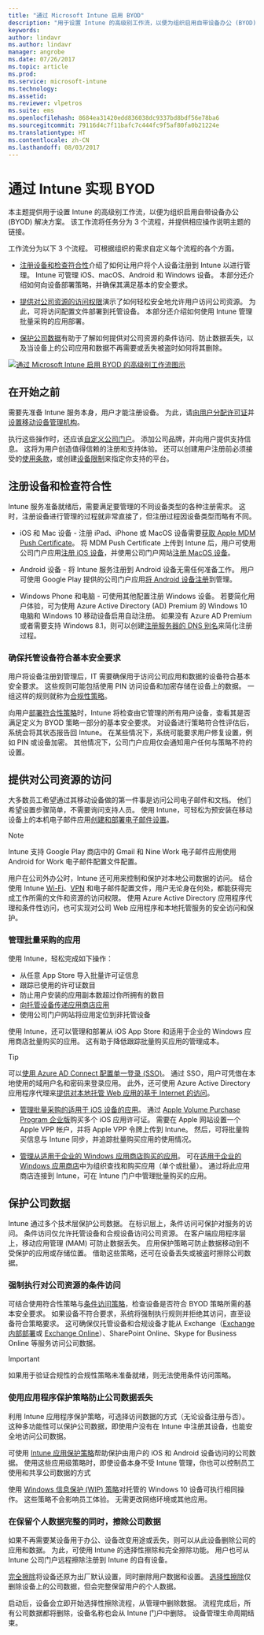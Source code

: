 ```yaml
---
title: "通过 Microsoft Intune 启用 BYOD"
description: "用于设置 Intune 的高级别工作流，以便为组织启用自带设备办公 (BYOD) 解决方案。"
keywords: 
author: lindavr
ms.author: lindavr
manager: angrobe
ms.date: 07/26/2017
ms.topic: article
ms.prod: 
ms.service: microsoft-intune
ms.technology: 
ms.assetid: 
ms.reviewer: vlpetros
ms.suite: ems
ms.openlocfilehash: 8684ea31420edd836038dc9337bd8bdf56e78ba6
ms.sourcegitcommit: 79116d4c7f11bafc7c444fc9f5af80fa0b21224e
ms.translationtype: HT
ms.contentlocale: zh-CN
ms.lasthandoff: 08/03/2017
---
```

# <a name="enable-byod-with-intune"></a>通过 Intune 实现 BYOD

本主题提供用于设置 Intune 的高级别工作流，以便为组织启用自带设备办公 (BYOD) 解决方案。 该工作流将任务分为 3 个流程，并提供相应操作说明主题的链接。

工作流分为以下 3 个流程。 可根据组织的需求自定义每个流程的各个方面。

-   [注册设备和检查符合性](#enroll-devices-and-check-for-compliance)介绍了如何让用户将个人设备注册到 Intune 以进行管理。 Intune 可管理 iOS、macOS、Android 和 Windows 设备。 本部分还介绍如何向设备部署策略，并确保其满足基本的安全要求。

- [提供对公司资源的访问权限](#provide-access-to-company-resources)演示了如何轻松安全地允许用户访问公司资源。 为此，可将访问配置文件部署到托管设备。 本部分还介绍如何使用 Intune 管理批量采购的应用部署。

-   [保护公司数据](#protect-company-data)有助于了解如何提供对公司资源的条件访问、防止数据丢失，以及当设备上的公司应用和数据不再需要或丢失被盗时如何将其删除。

[![通过 Microsoft Intune 启用 BYOD 的高级别工作流图示](./media/workflow-diagram-for-byod.png)](./media/workflow-diagram-for-byod.png)

<!--- > <sup>You can download this infographic at https://gallery.technet.microsoft.com/Infographic-Management-3644ae41.</sup> --->

## <a name="before-you-begin"></a>在开始之前
需要先准备 Intune 服务本身，用户才能注册设备。 为此，请[向用户分配许可证](licenses-assign.md)并[设置移动设备管理机构](mdm-authority-set.md)。

执行这些操作时，还应该[自定义公司门户](company-portal-customize.md)。 添加公司品牌，并向用户提供支持信息。 这将为用户创造值得信赖的注册和支持体验。 还可以创建用户注册前必须接受的[使用条款](terms-and-conditions-create.md)，或创建[设备限制](enrollment-restrictions-set.md)来指定你支持的平台。

## <a name="enroll-devices-and-check-for-compliance"></a>注册设备和检查符合性

Intune 服务准备就绪后，需要满足要管理的不同设备类型的各种注册需求。 这时，注册设备进行管理的过程就非常直接了，但注册过程因设备类型而略有不同。

-   iOS 和 Mac 设备 - 注册 iPad、iPhone 或 MacOS 设备需要[获取 Apple MDM Push Certificate](apple-mdm-push-certificate-get.md)。 将 MDM Push Certificate 上传到 Intune 后，用户可使用公司门户应用[注册 iOS 设备](/intune-user-help/enroll-your-device-in-intune-ios)，并使用公司门户网站[注册 MacOS 设备](/intune-user-help/enroll-your-device-in-intune-macos)。

-   Android 设备 - 将 Intune 服务注册到 Android 设备无需任何准备工作。 用户可使用 Google Play 提供的公司门户应用[将 Android 设备注册](/intune-user-help/enroll-your-device-in-intune-android)到管理。

-   Windows Phone 和电脑 - 可使用其他配置注册 Windows 设备。 若要简化用户体验，可为使用 Azure Active Directory (AD) Premium 的 Windows 10 电脑和 Windows 10 移动设备启用自动注册。 如果没有 Azure AD Premium 或者需要支持 Windows 8.1，则可以创建[注册服务器的 DNS 别名](windows-enroll.md#enable-windows-enrollment-without-azure-ad-premium)来简化注册过程。


### <a name="make-sure-that-managed-devices-meet-basic-security-requirements"></a>确保托管设备符合基本安全要求

用户将设备注册到管理后，IT 需要确保用于访问公司应用和数据的设备符合基本安全要求。 这些规则可能包括使用 PIN 访问设备和加密存储在设备上的数据。 一组这样的规则就称为[合规性策略](device-compliance.md)。

向用户[部署符合性策略](device-compliance-get-started.md)时，Intune 将检查由它管理的所有用户设备，查看其是否满足定义为 BYOD 策略一部分的基本安全要求。 对设备进行策略符合性评估后，系统会将其状态报告回 Intune。 在某些情况下，系统可能要求用户修复设置，例如 PIN 或设备加密。 其他情况下，公司门户应用仅会通知用户任何与策略不符的设置。

## <a name="provide-access-to-company-resources"></a>提供对公司资源的访问

大多数员工希望通过其移动设备做的第一件事是访问公司电子邮件和文档。 他们希望设置步骤简单，不需要询问支持人员。 使用 Intune，可轻松为预安装在移动设备上的本机电子邮件应用[创建和部署电子邮件设置](email-settings-configure.md)。


> [!NOTE]
> Intune 支持 Google Play 商店中的 Gmail 和 Nine Work 电子邮件应用使用 Android for Work 电子邮件配置文件配置。

用户在公司外办公时，Intune 还可用来控制和保护对本地公司数据的访问。 结合使用 Intune [Wi-Fi](wi-fi-settings-configure.md)、[VPN](vpn-settings-configure.md) 和电子邮件配置文件，用户无论身在何处，都能获得完成工作所需的文件和资源的访问权限。 使用 Azure Active Directory 应用程序代理和条件性访问，也可实现对公司 Web 应用程序和本地托管服务的安全访问和保护。

### <a name="manage-volume-purchased-apps"></a>管理批量采购的应用
使用 Intune，轻松完成如下操作：
* 从任意 App Store 导入批量许可证信息
* 跟踪已使用的许可证数目
* 防止用户安装的应用副本数超过你所拥有的数目
* [向托管设备传递应用商店应用](apps-deploy.md)
* 使用公司门户网站将应用定位到非托管设备

使用 Intune，还可以管理和部署从 iOS App Store 和适用于企业的 Windows 应用商店批量购买的应用。 这有助于降低跟踪批量购买应用的管理成本。

> [!TIP]
> 可以[使用 Azure AD Connect 配置单一登录 (SSO)](https://docs.microsoft.com/azure/active-directory/connect/active-directory-aadconnect)。 通过 SSO，用户可凭借在本地使用的域用户名和密码来登录应用。 此外，还可使用 Azure Active Directory 应用程序代理来[提供对本地托管 Web 应用的基于 Internet 的访问](https://docs.microsoft.com/azure/active-directory/active-directory-application-proxy-get-started)。

-   [管理批量采购的适用于 iOS 设备的应用](vpp-apps-ios.md)。 通过 [Apple Volume Purchase Program 企业版](http://www.apple.com/business/vpp/)购买多个 iOS 应用许可证。 需要在 Apple 网站设置一个 Apple VPP 帐户，并将 Apple VPP 令牌上传到 Intune。 然后，可将批量购买信息与 Intune 同步，并追踪批量购买应用的使用情况。

-   [管理从适用于企业的 Windows 应用商店购买的应用](windows-store-for-business.md)。 可在[适用于企业的 Windows 应用商店](https://www.microsoft.com/business-store)中为组织查找和购买应用（单个或批量）。 通过将此应用商店连接到 Intune，可在 Intune 门户中管理批量购买的应用。

## <a name="protect-company-data"></a>保护公司数据

Intune 通过多个技术层保护公司数据。 在标识层上，条件访问可保护对服务的访问。 条件访问仅允许托管设备和合规设备访问公司资源。 在客户端应用程序层上，移动应用管理 (MAM) 可防止数据丢失。  应用保护策略可防止数据移动到不受保护的应用或存储位置。 借助这些策略，还可在设备丢失或被盗时擦除公司数据。

### <a name="enforce-conditional-access-to-company-resources"></a>强制执行对公司资源的条件访问

可结合使用符合性策略与[条件访问策略](device-compliance.md)，检查设备是否符合 BYOD 策略所需的基本安全要求。 如果设备不符合要求，系统将强制执行规则并拒绝其访问，直至设备符合策略要求。 这可确保仅托管设备和合规设备才能从 Exchange（[Exchange 内部部署](exchange-connector-install.md)或 [Exchange Online](conditional-access-exchange-create.md)）、SharePoint Online、Skype for Business Online 等服务访问公司数据。
<!---first link was (https://docs.microsoft.com/intune/deploy-use/restrict-access-to-email-and-o365-services-with-microsoft-intune)
third link was (https://docs.microsoft.com/intune/deploy-use/restrict-access-to-exchange-online-with-microsoft-intune). check with Andre--->

> [!IMPORTANT]
> 如果用于验证合规性的合规性策略未准备就绪，则无法使用条件访问策略。

### <a name="prevent-data-loss-of-company-data-with-application-protection-policies"></a>使用应用程序保护策略防止公司数据丢失

利用 Intune 应用程序保护策略，可选择访问数据的方式（无论设备注册与否）。 这种多功能性可以保护公司数据，即使用户没有在 Intune 中注册其设备，也能安全地访问公司数据。

可使用 [Intune 应用保护策略](app-protection-policies.md)帮助保护由用户的 iOS 和 Android 设备访问的公司数据。 使用这些应用级策略时，即使设备本身不受 Intune 管理，你也可以控制员工使用和共享公司数据的方式

使用 [Windows 信息保护 (WIP) 策略](app-protection-policies-configure-windows-10.md)对托管的 Windows 10 设备可执行相同操作。 这些策略不会影响员工体验。 无需更改网络环境或其他应用。

### <a name="wipe-company-data-while-leaving-personal-data-intact"></a>在保留个人数据完整的同时，擦除公司数据

如果不再需要某设备用于办公、设备改变用途或丢失，则可以从此设备删除公司的应用和数据。 为此，可使用 Intune 的选择性擦除和完全擦除功能。 用户也可从 Intune 公司门户远程擦除注册到 Intune 的自有设备。

[完全擦除](devices-wipe.md)将设备还原为出厂默认设置，同时删除用户数据和设置。 [选择性擦除](devices-wipe.md#selective-wipe)仅删除设备上的公司数据，但会完整保留用户的个人数据。

启动后，设备会立即开始选择性擦除流程，从管理中删除数据。 流程完成后，所有公司数据都将删除，设备名称也会从 Intune 门户中删除。 设备管理生命周期结束。
